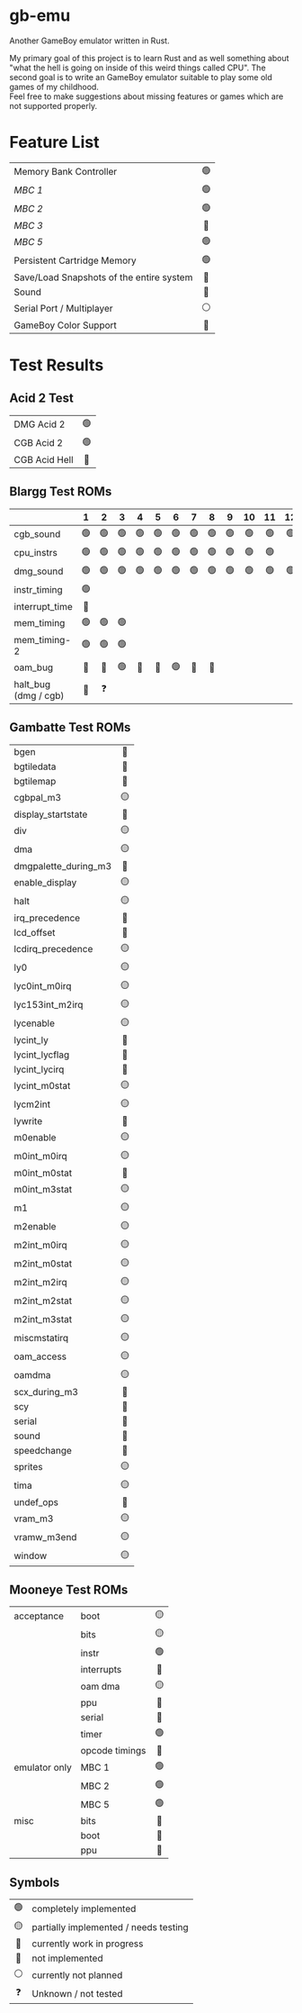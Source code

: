 # gb-emu

Another GameBoy emulator written in Rust.

My primary goal of this project is to learn Rust and as well something about "what the hell is going on inside of this weird things called CPU".
The second goal is to write an GameBoy emulator suitable to play some old games of my childhood.  
Feel free to make suggestions about missing features or games which are not supported properly.

# Feature List

|                                          |     |
|:-----------------------------------------|:---:|
| Memory Bank Controller                   | 🟢  |
| *MBC 1*                                  | 🟢  |
| *MBC 2*                                  | 🟢  |
| *MBC 3*                                  | 🔴  |
| *MBC 5*                                  | 🟢  |
| Persistent Cartridge Memory              | 🟢  |
| Save/Load Snapshots of the entire system | 🔴  |
| Sound                                    | 🔴  |
| Serial Port / Multiplayer                |  ⚪  |
| GameBoy Color Support                    | 🔵  |


# Test Results

## Acid 2 Test

|               |     |
|---------------|:---:|
| DMG Acid 2    | 🟢  |
| CGB Acid 2    | 🟢  |
| CGB Acid Hell | 🔴  |

## Blargg Test ROMs

|                      |  1  |  2  |  3  |  4  |  5  |  6  |  7  |  8  |  9  | 10  | 11  | 12  |
|----------------------|:---:|:---:|:---:|:---:|:---:|:---:|:---:|:---:|:---:|:---:|:---:|:---:|
| cgb_sound            | 🟢  | 🟢  | 🟢  | 🟢  | 🟢  | 🟢  | 🟢  | 🟢  | 🟢  | 🟢  | 🟢  | 🟢  |
| cpu_instrs           | 🟢  | 🟢  | 🟢  | 🟢  | 🟢  | 🟢  | 🟢  | 🟢  | 🟢  | 🟢  | 🟢  |     |
| dmg_sound            | 🟢  | 🟢  | 🟢  | 🟢  | 🟢  | 🟢  | 🟢  | 🟢  | 🟢  | 🟢  | 🟢  | 🟢  |
| instr_timing         | 🟢  |     |     |     |     |     |     |     |     |     |     |     |
| interrupt_time       | 🔴  |     |     |     |     |     |     |     |     |     |     |     |
| mem_timing           | 🟢  | 🟢  | 🟢  |     |     |     |     |     |     |     |     |     |
| mem_timing-2         | 🟢  | 🟢  | 🟢  |     |     |     |     |     |     |     |     |     |
| oam_bug              | 🔴  | 🔴  | 🟢  | 🔴  | 🔴  | 🟢  | 🔴  | 🔴  |     |     |     |     |
| halt_bug (dmg / cgb) | 🔴  |  ❓  |     |     |     |     |     |     |     |     |     |     |

## Gambatte Test ROMs

|                      |     |
|----------------------|:---:|
| bgen                 | 🔴  |
| bgtiledata           | 🔴  |
| bgtilemap            | 🔴  |
| cgbpal_m3            | 🟡  |
| display_startstate   | 🔴  |
| div                  | 🟡  |
| dma                  | 🟡  |
| dmgpalette_during_m3 | 🔴  |
| enable_display       | 🟡  |
| halt                 | 🟡  |
| irq_precedence       | 🔴  |
| lcd_offset           | 🔴  |
| lcdirq_precedence    | 🟡  |
| ly0                  | 🟡  |
| lyc0int_m0irq        | 🟡  |
| lyc153int_m2irq      | 🟡  |
| lycenable            | 🟡  |
| lycint_ly            | 🔴  |
| lycint_lycflag       | 🔴  |
| lycint_lycirq        | 🔴  |
| lycint_m0stat        | 🟡  |
| lycm2int             | 🟡  |
| lywrite              | 🔴  |
| m0enable             | 🟡  |
| m0int_m0irq          | 🟡  |
| m0int_m0stat         | 🔴  |
| m0int_m3stat         | 🟡  |
| m1                   | 🟡  |
| m2enable             | 🟡  |
| m2int_m0irq          | 🟡  |
| m2int_m0stat         | 🟡  |
| m2int_m2irq          | 🟡  |
| m2int_m2stat         | 🟡  |
| m2int_m3stat         | 🟡  |
| miscmstatirq         | 🟡  |
| oam_access           | 🟡  |
| oamdma               | 🟡  |
| scx_during_m3        | 🔴  |
| scy                  | 🔴  |
| serial               | 🔴  |
| sound                | 🔴  |
| speedchange          | 🔴  |
| sprites              | 🟡  |
| tima                 | 🟡  |
| undef_ops            | 🔴  |
| vram_m3              | 🟡  |
| vramw_m3end          | 🟡  |
| window               | 🟡  |

## Mooneye Test ROMs

|               |                |     |
|---------------|----------------|:---:|
| acceptance    | boot           | 🟡  |
|               | bits           | 🟡  |
|               | instr          | 🟢  |
|               | interrupts     | 🔴  |
|               | oam dma        | 🟡  |
|               | ppu            | 🔴  |
|               | serial         | 🔴  |
|               | timer          | 🟢  |
|               | opcode timings | 🔴  |
| emulator only | MBC 1          | 🟢  |
|               | MBC 2          | 🟢  |
|               | MBC 5          | 🟢  |
| misc          | bits           | 🔴  |
|               | boot           | 🔴  |
|               | ppu            | 🔴  |


## Symbols

|     |                                       |
|:---:|:--------------------------------------|
| 🟢  | completely implemented                |
| 🟡  | partially implemented / needs testing |
| 🔵  | currently work in progress            |
| 🔴  | not implemented                       |
|  ⚪  | currently not planned                 |
|  ❓  | Unknown / not tested                  |
